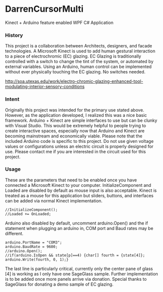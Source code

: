 DarrenCursorMulti
=================

Kinect + Arduino feature enabled WPF C# Application

### History

This project is a collaboration between Architects, designers, and facade technologies. 
A Microsoft Kinect is used to add human gestural interaction to a piece of electrochromic (EC) glazing.
EC Glazing is traditionally controlled with a switch to change the tint of the system, or automated by external variables.
Using an Arduino, human control can be implemented without ever physically touching the EC glazing. No switches needed.

http://soa.utexas.edu/work/electro-chromic-glazing-enhanced-tool-modulating-interior-sensory-conditions

### Intent

Originally this project was intended for the primary use stated above.
However, as the application developed, I realized this was a nice basic framework.
Arduino + Kinect are simple interfaces to use but can be clunky with Visual Studio. 
This would be extremely helpful to people trying to create interactive spaces, especially now that Arduino and Kinect are becoming mainstream and economically viable.
Please note that the included Arduino code is specific to this project. Do not use given voltage values or configurations unless an electric circuit is properly designed for use. Please contact me if you are interested in the circuit used for this project.

### Usage

These are the parameters that need to be enabled once you have connected a Microsoft Kinect to your computer.
InitializeComponent and Loaded are disabled by default as mouse input is also acceptable.
Kinect is treated as a mouse for this application but sliders, buttons, and interfaces can be added via normal Kinect implementation.
```
//InitializeComponent();
//Loaded += OnLoaded;
```

Arduino also disabled by default, uncomment arduino.Open() and the if statement when plugging an arduino in, COM port and Baud rates may be different.
```
arduino.PortName = "COM3";
arduino.BaudRate = 9600;
//arduino.Open();
//if(arduino.IsOpen && state[p]==4) {char[] fourth = {state[4]}; arduino.Write(fourth, 0, 1);}
```
The last line is particularly critical, currently only the center pane of glass [4] is working as I only have one SageGlass sample.
Further implementation is to be added once more panels arrive via donation.
Special thanks to SageGlass for donating a demo sample of EC glazing.
